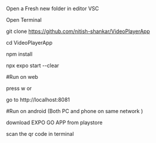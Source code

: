 Open a Fresh new folder in editor VSC

Open Terminal

git clone https://github.com/nitish-shankar/VideoPlayerApp

cd VideoPlayerApp

npm install

npx expo start --clear

#Run on web

press w or

go to http://localhost:8081

#Run on android (Both PC and phone on same network )

download EXPO GO APP from playstore

scan the qr code in terminal

